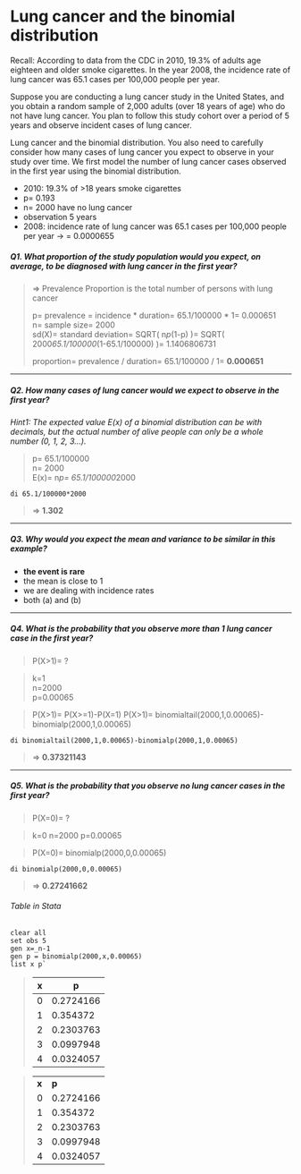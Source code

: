 # Lung cancer and the binomial distribution

Recall: According to data from the CDC in 2010, 19.3% of adults age eighteen and older smoke cigarettes. In the year 2008, the incidence rate of lung cancer was 65.1 cases per 100,000 people per year.

Suppose you are conducting a lung cancer study in the United States, and you obtain a random sample of 2,000 adults (over 18 years of age) who do not have lung cancer. You plan to follow this study cohort over a period of 5 years and observe incident cases of lung cancer.

Lung cancer and the binomial distribution. You also need to carefully consider how many cases of lung cancer you expect to observe in your study over time. We first model the number of lung cancer cases observed in the first year using the binomial distribution.

- 2010: 19.3% of >18 years smoke cigarettes
- p= 0.193
- n= 2000 have no lung cancer
- observation 5 years
- 2008: incidence rate of lung cancer was 65.1 cases per 100,000 people per year -> = 0.0000655

##### Q1. What proportion of the study population would you expect, on average, to be diagnosed with lung cancer in the first year? #####
	   
>	=> Prevalence Proportion is the total number of persons with lung cancer  
>
>	p= prevalence = incidence * duration= 65.1/100000 * 1= 0.000651  
>	n= sample size= 2000  
>	sd(X)= standard deviation= SQRT( n*p*(1-p) )= SQRT( 2000*65.1/100000*(1-65.1/100000) )= 1.1406806731  
>
>	proportion= prevalence / duration= 65.1/100000 / 1= **0.000651**

* * *

##### Q2. How many cases of lung cancer would we expect to observe in the first year? #####
*Hint1: The expected value E(x) of a binomial distribution can be with decimals, but the actual number of alive people can only be a whole number (0, 1, 2, 3...).*   
	   
>	p= 65.1/100000  
>	n= 2000  
>	E(x)= n*p= 65.1/100000*2000  

	di 65.1/100000*2000  

>	=> **1.302**

* * *

##### Q3. Why would you expect the mean and variance to be similar in this example? #####
- **the event is rare**
- the mean is close to 1 
- we are dealing with incidence rates 
- both (a) and (b)

* * *

##### Q4. What is the probability that you observe more than 1 lung cancer case in the first year? #####

>	P(X>1)= ?

>	k=1  
>	n=2000  
>	p=0.00065  

>	P(X>1)= P(X>=1)-P(X=1)
>	P(X>1)= binomialtail(2000,1,0.00065)-binomialp(2000,1,0.00065)

	di binomialtail(2000,1,0.00065)-binomialp(2000,1,0.00065)

>	=> **0.37321143**

* * *

##### Q5. What is the probability that you observe no lung cancer cases in the first year? #####

>	P(X=0)= ?

>	k=0
>	n=2000
>	p=0.00065

>	P(X=0)= binomialp(2000,0,0.00065)

	di binomialp(2000,0,0.00065)

>	=> **0.27241662**

###### Table in Stata ######

	clear all
	set obs 5
	gen x=_n-1
	gen p = binomialp(2000,x,0.00065)
	list x p`

>  x  | p
>  -- | --
>  0  | 0.2724166
>  1  | 0.354372
>  2  | 0.2303763
>  3  | 0.0997948
>  4  | 0.0324057


> <table>
>   <tr>
>        <td><b>x</b></td>
>        <td><b>p</b></td>
>   </tr>
>   <tr>
>        <td>0</td>
>        <td>0.2724166</td>
>    </tr>
>    <tr>
>        <td>1</td>
>        <td>0.354372</td>
>    </tr>
>    <tr>
>        <td>2</td>
>        <td>0.2303763</td>
>    </tr>
>    <tr>
>        <td>3</td>
>        <td>0.0997948</td>
>    </tr>
>    <tr>
>        <td>4</td>
>        <td>0.0324057</td>
>    </tr>
> </table>


